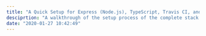 ```yaml
---
title: "A Quick Setup for Express (Node.js), TypeScript, Travis CI, and Azure"
desciprtion: "A walkthrough of the setup process of the complete stack of building a REST API using Express, TypeScript and Azure"
date: "2020-01-27 10:42:49"
---
```


